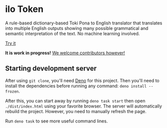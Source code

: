 # ilo Token

A rule-based dictionary-based Toki Pona to English translator that translates
into multiple English outputs showing many possible grammatical and semantic
interpretation of the text. No machine learning involved.

[Try it](https://ilo-token.github.io/)

**It is work in progress!**
[We welcome contributors however!](./CONTRIBUTING.md)

## Starting development server

After using `git clone`, you'll need [Deno](https://deno.com/) for this project.
Then you'll need to install the dependencies before running any command:
`deno install --frozen`.

After this, you can start away by running `deno task start` then open
`./dist/index.html` using your favorite browser. The server will automatically
rebuild the project. However, you need to manually refresh the page.

Run `deno task` to see more useful command lines.
